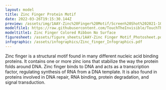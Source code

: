 ```yaml
---
layout: model
title: Zinc Finger Protein Motif
date: 2022-03-26T19:15:30.144Z
preview: /assets/img/1AAY-Zinc%20Finger%20Motif/Screen%20Shot%202021-10-20%20at%2010.46.11%20PM.png
modelfile1: https://raw.githubusercontent.com/TouchTheInvisible/TouchTheInvisible.github.io/master/assets/models/1AAY-Zinc%20Finger%20Motif/1AAY%20ZincFinger%20Colored%20Ribbon%20NoSurface%20DNA%20SolidSurface.dae
modeltitle1: Zinc Finger Colored Ribbon No Surface
figuresheet: /assets/figure_sheets/1AAY-Zinc Finger Motif_Photosheet.pdf
infographic: /assets/infographics/Zinc_finger_Infographics.pdf
---
```

Zinc finger is a structural motif found in many different nucleic acid binding proteins. It contains one or more zinc ions that stabilize the way the protein folds around DNA. Zinc finger binds to DNA and acts as a transcription factor, regulating synthesis of RNA from a DNA template. It is also found in proteins involved in DNA repair, RNA binding, protein degradation, and signal transduction.
